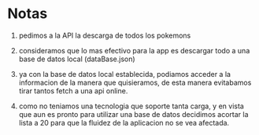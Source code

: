 # Notas
1. pedimos a la API la descarga de todos los pokemons

2. consideramos que lo mas efectivo para la app es descargar todo a una base de datos local (dataBase.json)

3. ya con la base de datos local establecida, podiamos acceder a la informacion de la manera que quisieramos, de esta manera evitabamos tirar tantos fetch a una api online.

4. como no teniamos una tecnologia que soporte tanta carga, y en vista que aun es pronto para utilizar una base de datos
 decidimos acortar la lista a 20 para que la fluidez de la aplicacion no se vea afectada.
